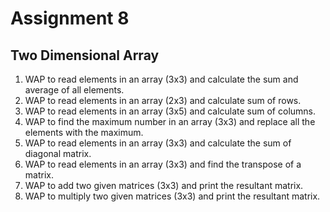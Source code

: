 # Assignment 8
## Two Dimensional Array
1. WAP to read elements in an array (3x3) and calculate the sum and average of all elements.
2. WAP to read elements in an array (2x3) and calculate sum of rows.
3. WAP to read elements in an array (3x5) and calculate sum of columns.
4. WAP to find the maximum number in an array (3x3) and replace all the elements with the maximum.
5. WAP to read elements in an array (3x3) and calculate the sum of diagonal matrix.
6. WAP to read elements in an array (3x3) and find the transpose of a matrix.
7. WAP to add two given matrices (3x3) and print the resultant matrix.
8. WAP to multiply two given matrices (3x3) and print the resultant matrix.